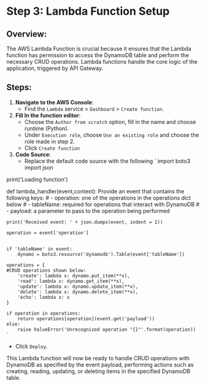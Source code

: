 # Step 3: Lambda Function Setup

## Overview:
The AWS Lambda Function is crucial because it ensures that the Lambda function has permission to access the DynamoDB table and perform the necessary CRUD operations. Lambda functions handle the core logic of the application, triggered by API Gateway.

## Steps:
1. **Navigate to the AWS Console**:
   - Find the `Lambda` service > `Dashboard` > `Create function`.
2. **Fill In the function editor**:
   - Choose the `Author from scratch` option, fill in the name and choose runtime (Python).
   - Under `Execution role`, choose `Use an existing role` and choose the role made in step 2.
   - Click `Create function`
3. **Code Source**:
   - Replace the default code source with the following
` import boto3
import json

print('Loading function')

def lambda_handler(event,context):
    Provide an event that contains the following keys:
    # - operation: one of the operations in the operations dict below
    #  - tableName: required for operations that interact with DynamoDB
    #  - payload: a parameter to pass to the operation being performed
    
    print('Received event: ' + json.dumps(event, indent = 1))
     
    operation = event['operation']
    

    if 'tableName' in event:
        dynamo = boto3.resource('dynamodb').Table(event['tableName'])

    operations = {
    #CRUD operations shown below:
        'create': lambda x: dynamo.put_item(**x),
        'read': lambda x: dynamo.get_item(**x),
        'update': lambda x: dynamo.update_item(**x),
        'delete': lambda x: dynamo.delete_item(**x),
        'echo': lambda x: x
    }

    if operation in operations:
        return operations[operation](event.get('payload'))
    else:
        raise ValueError('Unrecognized operation "{}"'.format(operation)) `
   - Click `Deploy`.

This Lambda function will now be ready to handle CRUD operations with DynamoDB as specified by the event payload, performing actions such as creating, reading, updating, or deleting items in the specified DynamoDB table.

